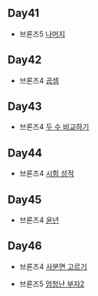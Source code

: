 ## Day41

* 브론즈5 [나머지](https://www.acmicpc.net/problem/10430)

## Day42

* 브론즈4 [곱셈](https://www.acmicpc.net/problem/2588)

## Day43

* 브론즈4 [두 수 비교하기](https://www.acmicpc.net/problem/1330)

## Day44

* 브론즈4 [시험 성적](https://www.acmicpc.net/problem/9498)

## Day45

* 브론즈4 [윤년](https://www.acmicpc.net/problem/2753)

## Day46

* 브론즈4 [사분면 고르기](https://www.acmicpc.net/problem/14681)

* 브론즈5 [엄청난 부자2](https://www.acmicpc.net/problem/1271)



